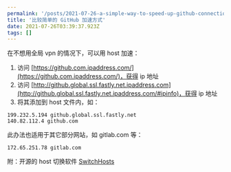 ```yaml
---
permalink: '/posts/2021-07-26-a-simple-way-to-speed-up-github-connection.html'
title: '比较简单的 GitHub 加速方式'
date: 2021-07-26T03:39:37.923Z
tags: []
---
```


在不想用全局 vpn 的情况下，可以用 host 加速：

1. 访问 [https://github.com.ipaddress.com/](https://github.com.ipaddress.com/)，获得 ip 地址
2. 访问 [http://github.global.ssl.fastly.net.ipaddress.com](http://github.global.ssl.fastly.net.ipaddress.com/#ipinfo)，获得 ip 地址
3. 将其添加到 host 文件内，如：

```
199.232.5.194 github.global.ssl.fastly.net
140.82.112.4 github.com
```

此办法也适用于其它部分网站，如 gitlab.com 等：

```
172.65.251.78 gitlab.com
```

附：开源的 host 切换软件 [SwitchHosts](https://github.com/oldj/SwitchHosts)

<!-- more -->
